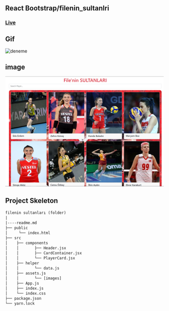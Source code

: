 ## React Bootstrap/filenin_sultanlri

### <a href="https://sparkling-trifle-685296.netlify.app/">Live</a>
## Gif
![deneme](./filenin_sultanları.gif)
## image
<img src="./src/assets/file.png" alt="deneme">

## Project Skeleton
```
filenin sultanları (folder)
|
|----readme.md         
├── public
│     └── index.html
├── src
│    ├── components
│    │       ├── Header.jsx
│    │       ├── CardContainer.jsx
│    │       └── PlayerCard.jsx
│    ├── helper
│    │       └── data.js
│    ├── assets.js
│    │       └── [images]
│    ├── App.js
│    ├── index.js
│    └── index.css
├── package.json
└── yarn.lock
```
